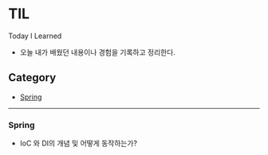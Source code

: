 # TIL
Today I Learned

- 오늘 내가 배웠던 내용이나 경험을 기록하고 정리한다.

## Category
- [Spring](#Spring)

---

<a name="Spring"></a>
### Spring
- IoC 와 DI의 개념 및 어떻게 동작하는가?
